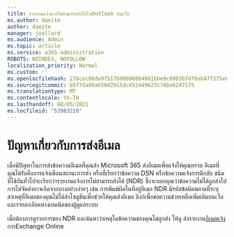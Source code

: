 ```yaml
---
title: รายงานแจ้งการไม่สามารถส่งได้ในOutlook บนเว็บ
ms.author: daeite
author: daeite
manager: joallard
ms.audience: Admin
ms.topic: article
ms.service: o365-administration
ROBOTS: NOINDEX, NOFOLLOW
localization_priority: Normal
ms.custom: ''
ms.openlocfilehash: 278cec08da97517b980988b4981bbe9c0993b7df8eb47f275e8bb5572495916d
ms.sourcegitcommit: b5f7da89a650d2915dc652449623c78be6247175
ms.translationtype: MT
ms.contentlocale: th-TH
ms.lasthandoff: 08/05/2021
ms.locfileid: "53983220"
---
```

# <a name="issues-with-email-delivery"></a>ปัญหาเกี่ยวกับการส่งอีเมล

เมื่อมีปัญหาในการส่งข้อความอีเมลที่คุณส่ง Microsoft 365 ส่งอีเมลเพื่อแจ้งให้คุณทราบ อีเมลที่คุณได้รับคือการแจ้งเตือนสถานะการส่ง หรือที่เรียกว่าข้อความ DSN หรือข้อความแจ้งการตีกลับ ชนิดที่ใช้กันทั่วไปจะเรียกว่ารายงานแจ้งการไม่สามารถส่งได้ (NDR) ซึ่งจะบอกคุณว่าข้อความไม่ได้ถูกส่งไป การไม่จัดส่งอาจเกิดจากบางอย่างง่ายๆ เช่น การพิมพ์ผิดในที่อยู่อีเมล NDR มีรหัสข้อผิดพลาดที่ระบุสาเหตุที่อีเมลของคุณไม่ได้ส่งโซลูชันเพื่อช่วยให้คุณส่งอีเมล ลิงก์เพื่อขอความช่วยเหลือเพิ่มเติมบนเว็บ และรายละเอียดทางเทคนิคของผู้ดูแลระบบ

เมื่อต้องการดูรายการของ NDR และค้นหาว่าเหตุใดข้อความของคุณไม่ถูกส่ง ให้ดู ส่งรายงาน[อีเมลแจ้ง](https://docs.microsoft.com/exchange/mail-flow-best-practices/non-delivery-reports-in-exchange-online/non-delivery-reports-in-exchange-online)การExchange Online